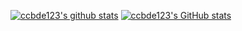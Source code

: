 [![ccbde123's github stats](https://github-readme-stats.vercel.app/api?username=ccbde123&theme=blue-green)](https://github.com/anuraghazra/github-readme-stats)
[![ccbde123's GitHub stats](https://github-readme-stats.vercel.app/api?username=ccbde123)](https://github.com/anuraghazra/github-readme-stats)

